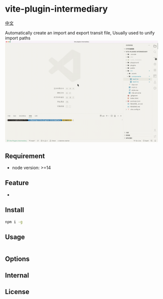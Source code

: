 # vite-plugin-intermediary
[中文](./README_zh.md)   

Automatically create an import and export transit file, Usually used to unify import paths 
![img](public/demo.gif)
## Requirement

- node version: >=14

## Feature

- 

## Install

``` zsh
npm i -g 
```


## Usage

``` js

```

## Options



## Internal


## License

